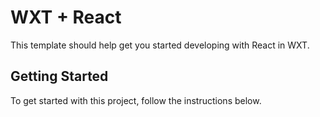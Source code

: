 # WXT + React

This template should help get you started developing with React in WXT.


## Getting Started

To get started with this project, follow the instructions below.



